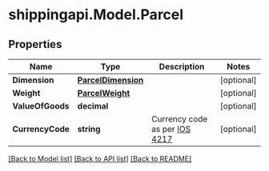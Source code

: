 
# shippingapi.Model.Parcel

## Properties

Name | Type | Description | Notes
------------ | ------------- | ------------- | -------------
**Dimension** | [**ParcelDimension**](ParcelDimension.md) |  | [optional] 
**Weight** | [**ParcelWeight**](ParcelWeight.md) |  | [optional] 
**ValueOfGoods** | **decimal** |  | [optional] 
**CurrencyCode** | **string** | Currency code as per [IOS 4217](https://en.wikipedia.org/wiki/ISO_4217) | [optional] 

[[Back to Model list]](../README.md#documentation-for-models)
[[Back to API list]](../README.md#documentation-for-api-endpoints)
[[Back to README]](../README.md)

